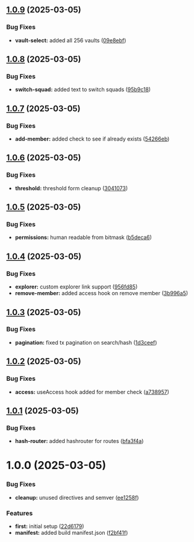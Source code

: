 ## [1.0.9](https://github.com/Squads-Protocol/public-v4-client/compare/v1.0.8...v1.0.9) (2025-03-05)


### Bug Fixes

* **vault-select:** added all 256 vaults ([09e8ebf](https://github.com/Squads-Protocol/public-v4-client/commit/09e8ebfdae739549edf9a85a323ab47669f90cd8))

## [1.0.8](https://github.com/Squads-Protocol/public-v4-client/compare/v1.0.7...v1.0.8) (2025-03-05)


### Bug Fixes

* **switch-squad:** added text to switch squads ([95b9c18](https://github.com/Squads-Protocol/public-v4-client/commit/95b9c18cbc9b37f6947178cc320b66805ec71359))

## [1.0.7](https://github.com/Squads-Protocol/public-v4-client/compare/v1.0.6...v1.0.7) (2025-03-05)


### Bug Fixes

* **add-member:** added check to see if already exists ([54266eb](https://github.com/Squads-Protocol/public-v4-client/commit/54266ebb3f31fad0f8df562019e9919671abf017))

## [1.0.6](https://github.com/Squads-Protocol/public-v4-client/compare/v1.0.5...v1.0.6) (2025-03-05)


### Bug Fixes

* **threshold:** threshold form cleanup ([3041073](https://github.com/Squads-Protocol/public-v4-client/commit/3041073f2087b75b52beb6dab365e9b8083db1c6))

## [1.0.5](https://github.com/Squads-Protocol/public-v4-client/compare/v1.0.4...v1.0.5) (2025-03-05)


### Bug Fixes

* **permissions:** human readable from bitmask ([b5deca6](https://github.com/Squads-Protocol/public-v4-client/commit/b5deca69dec3313f988207fc07d1e3d3f09525af))

## [1.0.4](https://github.com/Squads-Protocol/public-v4-client/compare/v1.0.3...v1.0.4) (2025-03-05)


### Bug Fixes

* **explorer:** custom explorer link support ([956fd85](https://github.com/Squads-Protocol/public-v4-client/commit/956fd85033679cebaeac95abdac9b7cc01fe6c0d))
* **remove-member:** added access hook on remove member ([3b996a5](https://github.com/Squads-Protocol/public-v4-client/commit/3b996a5396565168b51bc45dd837165a5ffaece2))

## [1.0.3](https://github.com/Squads-Protocol/public-v4-client/compare/v1.0.2...v1.0.3) (2025-03-05)


### Bug Fixes

* **pagination:** fixed tx pagination on search/hash ([1d3ceef](https://github.com/Squads-Protocol/public-v4-client/commit/1d3ceef995fd3bd24bacd20c4e5c29677ad955c8))

## [1.0.2](https://github.com/Squads-Protocol/public-v4-client/compare/v1.0.1...v1.0.2) (2025-03-05)


### Bug Fixes

* **access:** useAccess hook added for member check ([a738957](https://github.com/Squads-Protocol/public-v4-client/commit/a738957f6cca520f4cf20a3847bcc3a0beb1c4df))

## [1.0.1](https://github.com/Squads-Protocol/public-v4-client/compare/v1.0.0...v1.0.1) (2025-03-05)


### Bug Fixes

* **hash-router:** added hashrouter for routes ([bfa3f4a](https://github.com/Squads-Protocol/public-v4-client/commit/bfa3f4a3499c320716a4e37e14c2fcd0c65d3b81))

# 1.0.0 (2025-03-05)


### Bug Fixes

* **cleanup:** unused directives and semver ([ee1258f](https://github.com/Squads-Protocol/public-v4-client/commit/ee1258ffa741a0946475c5f2cc725869e94cead4))


### Features

* **first:** initial setup ([22d6179](https://github.com/Squads-Protocol/public-v4-client/commit/22d61794e69076609667a368b7941a2da9ffa6a0))
* **manifest:** added build manifest.json ([f2bf41f](https://github.com/Squads-Protocol/public-v4-client/commit/f2bf41fd13d7db0c161df5c9ec582e2dd3421c0b))
